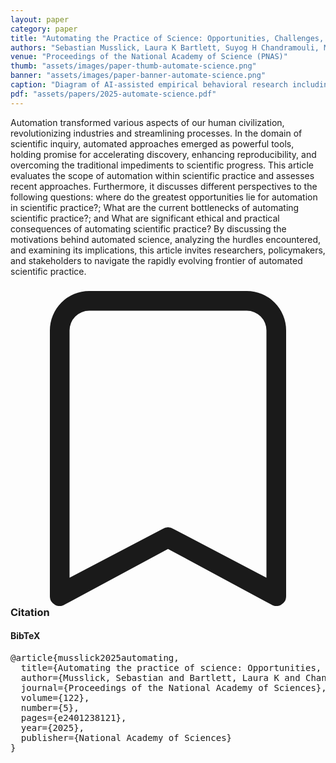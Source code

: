 ```yaml
---
layout: paper
category: paper
title: "Automating the Practice of Science: Opportunities, Challenges, and Implications"
authors: "Sebastian Musslick, Laura K Bartlett, Suyog H Chandramouli, Marina Dubova, Fernand Gobet, Thomas L Griffiths, Jessica Hullman, Ross D King, J Nathan Kutz, Christopher G Lucas, Suhas Mahesh, Franco Pestilli, Sabina J Sloman, William R Holmes"
venue: "Proceedings of the National Academy of Science (PNAS)"
thumb: "assets/images/paper-thumb-automate-science.png"
banner: "assets/images/paper-banner-automate-science.png"
caption: "Diagram of AI-assisted empirical behavioral research including automated model discovery, experimental design, and experimentation."
pdf: "assets/papers/2025-automate-science.pdf"
---
```


<!-- abstract -->

Automation transformed various aspects of our human civilization, revolutionizing industries and streamlining processes. In the domain of scientific inquiry, automated approaches emerged as powerful tools, holding promise for accelerating discovery, enhancing reproducibility, and overcoming the traditional impediments to scientific progress. This article evaluates the scope of automation within scientific practice and assesses recent approaches. Furthermore, it discusses different perspectives to the following questions: where do the greatest opportunities lie for automation in scientific practice?; What are the current bottlenecks of automating scientific practice?; and What are significant ethical and practical consequences of automating scientific practice? By discussing the motivations behind automated science, analyzing the hurdles encountered, and examining its implications, this article invites researchers, policymakers, and stakeholders to navigate the rapidly evolving frontier of automated scientific practice.

<h3><svg xmlns="http://www.w3.org/2000/svg" fill="currentColor" class="bi bi-bookmark" viewBox="0 0 16 16">
  <path d="M2 2a2 2 0 0 1 2-2h8a2 2 0 0 1 2 2v13.5a.5.5 0 0 1-.777.416L8 13.101l-5.223 2.815A.5.5 0 0 1 2 15.5V2zm2-1a1 1 0 0 0-1 1v12.566l4.723-2.482a.5.5 0 0 1 .554 0L13 14.566V2a1 1 0 0 0-1-1H4z"/>
</svg> Citation</h3>
<div class="bibtex">
<!-- bibtex -->
<h4>BibTeX</h4>
<pre>
@article{musslick2025automating,
  title={Automating the practice of science: Opportunities, challenges, and implications},
  author={Musslick, Sebastian and Bartlett, Laura K and Chandramouli, Suyog H and Dubova, Marina and Gobet, Fernand and Griffiths, Thomas L and Hullman, Jessica and King, Ross D and Kutz, J Nathan and Lucas, Christopher G and others},
  journal={Proceedings of the National Academy of Sciences},
  volume={122},
  number={5},
  pages={e2401238121},
  year={2025},
  publisher={National Academy of Sciences}
}
</pre>
</div>
